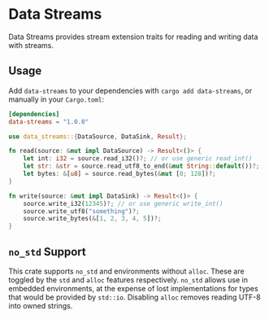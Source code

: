 # Data Streams

Data Streams provides stream extension traits for reading and writing data with streams.

## Usage

Add `data-streams` to your dependencies with `cargo add data-streams`, or manually in your `Cargo.toml`:

```toml
[dependencies]
data-streams = "1.0.0"
```

```rust
use data_streams::{DataSource, DataSink, Result};

fn read(source: &mut impl DataSource) -> Result<()> {
	let int: i32 = source.read_i32()?; // or use generic read_int()
	let str: &str = source.read_utf8_to_end(&mut String::default())?;
	let bytes: &[u8] = source.read_bytes(&mut [0; 128])?;
}

fn write(source: &mut impl DataSink) -> Result<()> {
	source.write_i32(12345)?; // or use generic write_int()
	source.write_utf8("something")?;
	source.write_bytes(&[1, 2, 3, 4, 5])?;
}
```

## `no_std` Support

This crate supports `no_std` and environments without `alloc`. These are toggled by the `std` and
`alloc` features respectively. `no_std` allows use in embedded environments, at the expense of lost
implementations for types that would be provided by `std::io`. Disabling `alloc` removes reading
UTF-8 into owned strings.
